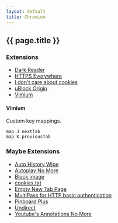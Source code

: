 ```yaml
---
layout: default
title: Chromium
---
```


## {{ page.title }}

### Extensions

- [Dark Reader](https://chrome.google.com/webstore/detail/eimadpbcbfnmbkopoojfekhnkhdbieeh)
- [HTTPS Everywhere](https://chrome.google.com/webstore/detail/gcbommkclmclpchllfjekcdonpmejbdp)
- [I don't care about cookies](https://chrome.google.com/webstore/detail/fihnjjcciajhdojfnbdddfaoknhalnja)
- [uBlock Origin](https://chrome.google.com/webstore/detail/cjpalhdlnbpafiamejdnhcphjbkeiagm)
- [Vimium](https://chrome.google.com/webstore/detail/dbepggeogbaibhgnhhndojpepiihcmeb)

#### Vimium

Custom key mappings.

    map J nextTab
    map K previousTab

### Maybe Extensions

- [Auto History Wipe](https://chrome.google.com/webstore/detail/hdgnienkeomlaeeojaibeicglpoaadnj)
- [Autoplay No More](https://chrome.google.com/webstore/detail/obiogedpmdnfaldjdjmnbpmhjjfnghnj)
- [Block image](https://chrome.google.com/webstore/detail/block-image/pehaalcefcjfccdpbckoablngfkfgfgj)
- [cookies.txt](https://chrome.google.com/webstore/detail/njabckikapfpffapmjgojcnbfjonfjfg)
- [Empty New Tab Page](https://chrome.google.com/webstore/detail/dpjamkmjmigaoobjbekmfgabipmfilij)
- [MultiPass for HTTP basic authentication](https://chrome.google.com/webstore/detail/enhldmjbphoeibbpdhmjkchohnidgnah)
- [Pinboard Plus](https://chrome.google.com/webstore/detail/mphdppdgoagghpmmhodmfajjlloijnbd)
- [Undirect](https://chrome.google.com/webstore/detail/dohbiijnjeiejifbgfdhfknogknkglio)
- [Youtube's Annotations No More](https://chrome.google.com/webstore/detail/fajnlldimiiipghabjgnbdidcnkghkgn)
